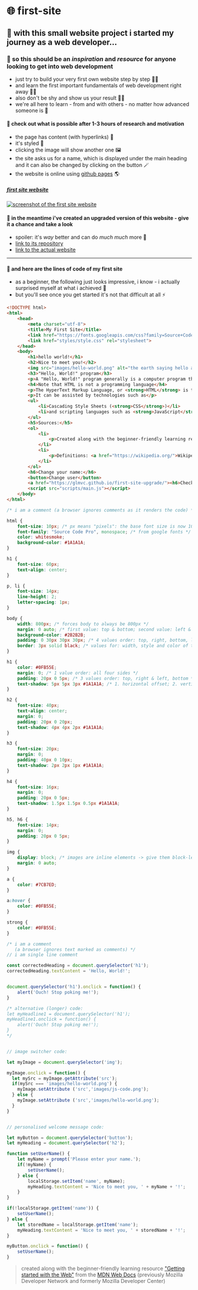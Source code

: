 # :globe_with_meridians: first-site

## :rocket: with this small website project i started my journey as a web developer...

### :seedling: so this should be an *inspiration* and *resource* for anyone looking to get into web development

- just try to build your very first own website step by step :construction_worker_woman:
- and learn the first important fundamentals of web development right away :scientist:
- also don't be shy and show us your result :man_technologist:
- we're all here to learn - from and with others - no matter how advanced someone is :hatching_chick:

#### :eyes: check out what is possible after 1-3 hours of research and motivation

- the page has content (with hyperlinks) :newspaper:
- it's styled :art:
- clicking the image will show another one :framed_picture:
- the site asks us for a name, which is displayed under the main heading and it can also be changed by clicking on the button :magic_wand:
- the website is online using [github pages](https://pages.github.com/ "github pages homepage") :earth_americas:

##### [first site website](https://glmvc.github.io/first-site/ "first site website")

[![screenshot of the first site website](images/first-site-screenshot.png "first site website")](https://glmvc.github.io/first-site/)

#### :crystal_ball: in the meantime i've created an upgraded version of this website - give it a chance and take a look

- spoiler: it's *way* better and can do *much much* more :mechanical_arm:
- [link to its repository](https://github.com/glmvc/first-site-upgrade/ "first site upgrade github repository")
- [link to the actual website](https://glmvc.github.io/first-site-upgrade/ "first site upgrade website")

---

#### :space_invader: and here are the lines of code of my first site

- as a beginner, the following just looks impressive, i know - i actually surprised myself at what i achieved :star_struck:
- but you'll see once you get started it's not that difficult at all :zap:

``` html
<!DOCTYPE html>
<html>
    <head>
        <meta charset="utf-8">
        <title>My First Site</title>
        <link href="https://fonts.googleapis.com/css?family=Source+Code+Pro" rel="stylesheet">
        <link href="styles/style.css" rel="stylesheet">
    </head>
    <body>
        <h1>hello world!</h1>
        <h2>Nice to meet you!</h2>
        <img src="images/hello-world.png" alt="the earth saying hello and the moon">
        <h3>"Hello, World!" program</h3>
        <p>A "Hello, World!" program generally is a computer program that outputs or displays the message "Hello, World!". Such a program is very simple in most programming languages, and is often used to illustrate the basic syntax of a programming language. It is often the first program written by people learning to code. It can also be used as a sanity test to make sure that computer software intended to compile or run source code is correctly installed, and that the operator understands how to use it.</p>
        <h4>Note that HTML is not a programming language</h4>
        <p>The HyperText Markup Language, or <strong>HTML</strong> is the standard markup language for documents designed to be displayed in a web browser.</p>
        <p>It can be assisted by technologies such as</p>
        <ul>
            <li>Cascading Style Sheets (<strong>CSS</strong>)</li>
            <li>and scripting languages such as <strong>JavaScript</strong>.</li>
        </ul>
        <h5>Sources:</h5>
        <ol>
            <li>
                <p>Created along with the beginner-friendly learning resource <a href="https://developer.mozilla.org/en-US/docs/Learn/Getting_started_with_the_web">"Getting started with the Web"</a> from the <a href="https://developer.mozilla.org/en-US/">MDN Web Docs</a> (previously Mozilla Developer Network and formerly Mozilla Developer Center).</p>
            </li>
            <li>
                <p>Definitions: <a href="https://wikipedia.org/">Wikipedia</a></p>
            </li>
        </ol>
        <h6>Change your name:</h6>
        <button>Change user</button>
        <a href="https://glmvc.github.io/first-site-upgrade/"><h6>Check out the upgraded version of this page!</h6></a>
        <script src="scripts/main.js"></script>
    </body>
</html>

```

```css
/* i am a comment (a browser ignores comments as it renders the code) */

html {
    font-size: 10px; /* px means "pixels": the base font size is now 10 pixels high */
    font-family: "Source Code Pro", monospace; /* from google fonts */
    color: whitesmoke;
    background-color: #1A1A1A;
}

h1 {
    font-size: 60px;
    text-align: center;
}

p, li {
    font-size: 14px;
    line-height: 2;
    letter-spacing: 1px;
}

body {
    width: 800px; /* forces body to always be 800px */
    margin: 0 auto; /* first value: top & bottom; second value: left & right (2 values order) */
    background-color: #2B2B2B;
    padding: 0 30px 30px 30px; /* 4 values order: top, right, bottom, left = clockwise (for margin the same logic) */
    border: 3px solid black; /* values for: width, style and color of the border */
}

h1 {
    color: #0FB55E;
    margin: 0; /* 1 value order: all four sides */
    padding: 20px 0 5px; /* 3 values order: top, right & left, bottom */
    text-shadow: 5px 5px 3px #1A1A1A; /* 1. horizontal offset; 2. vertical offset; 3. blur radius 4. color */
}

h2 {
    font-size: 40px;
    text-align: center;
    margin: 0;
    padding: 20px 0 20px;
    text-shadow: 4px 4px 2px #1A1A1A;
}

h3 {
    font-size: 20px;
    margin: 0;
    padding: 40px 0 10px;
    text-shadow: 2px 2px 1px #1A1A1A;
}

h4 {
    font-size: 16px;
    margin: 0;
    padding: 20px 0 5px;
    text-shadow: 1.5px 1.5px 0.5px #1A1A1A;
}

h5, h6 {
    font-size: 14px;
    margin: 0;
    padding: 20px 0 5px;
}

img {
    display: block; /* images are inline elements -> give them block-level behaviour to make the auto margin trick working */
    margin: 0 auto;
}

a {
    color: #7CB7ED;
}

a:hover {
    color: #0FB55E;
}

strong {
    color: #0FB55E;
}

```

```javascript
/* i am a comment
   (a browser ignores text marked as comments) */
// i am single line comment

const correctedHeading = document.querySelector('h1');
correctedHeading.textContent = 'Hello, World!';


document.querySelector('h1').onclick = function() {
    alert('Ouch! Stop poking me!');
}

/* alternative (longer) code:
let myHeadline1 = document.querySelector('h1');
myHeadline1.onclick = function() {
    alert('Ouch! Stop poking me!');
}
*/


// image switcher code:

let myImage = document.querySelector('img');

myImage.onclick = function() {
  let mySrc = myImage.getAttribute('src');
  if(mySrc === 'images/hello-world.png') {
    myImage.setAttribute ('src','images/js-code.png');
  } else {
    myImage.setAttribute ('src','images/hello-world.png');
  }
}


// personalised welcome message code:

let myButton = document.querySelector('button');
let myHeading = document.querySelector('h2');

function setUserName() {
    let myName = prompt('Please enter your name.');
    if(!myName) {
        setUserName();
    } else {
        localStorage.setItem('name', myName);
        myHeading.textContent = 'Nice to meet you, ' + myName + '!';
    }
}

if(!localStorage.getItem('name')) {
    setUserName();
} else {
    let storedName = localStorage.getItem('name');
    myHeading.textContent = 'Nice to meet you, ' + storedName + '!';
}

myButton.onclick = function() {
    setUserName();
}

```

> created along with the beginner-friendly learning resource ["Getting started with the Web"](https://developer.mozilla.org/en-US/docs/Learn/Getting_started_with_the_web "getting started with the web article on mdn") from the [MDN Web Docs](https://developer.mozilla.org/ "mdn web docs homepage") (previously Mozilla Developer Network and formerly Mozilla Developer Center)
